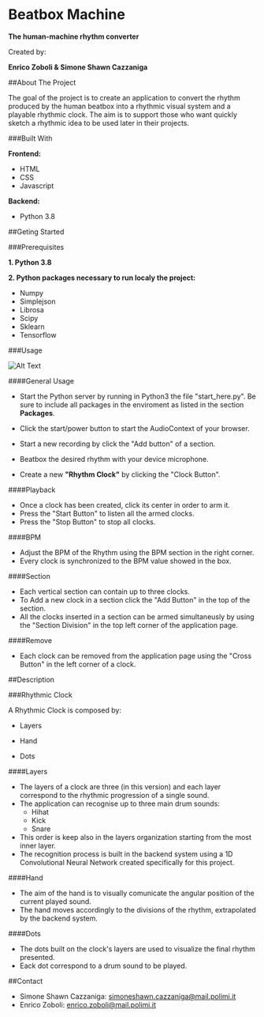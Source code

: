 # Beatbox Machine

**The human-machine rhythm converter**

Created by:

**Enrico Zoboli & Simone Shawn Cazzaniga**


##About The Project

The goal of the project is to create an application to convert the rhythm produced by the human beatbox into a rhythmic visual system and a playable rhythmic clock. The aim is to support those who want quickly sketch a rhythmic idea to be used later in their projects.

###Built With

**Frontend:**

* HTML
* CSS
* Javascript

**Backend:**

* Python 3.8

##Geting Started

###Prerequisites

**1. Python 3.8**

**2. Python packages necessary to run localy the project:**

* Numpy
* Simplejson
* Librosa
* Scipy
* Sklearn
* Tensorflow

###Usage

![Alt Text](Beatbox_gif.gif)

####General Usage

* Start the Python server by running in Python3 the file "start_here.py". Be sure to include all packages in the enviroment as listed in the section **Packages**.

* Click the start/power button to start the AudioContext of your browser.

* Start a new recording by click the "Add button" of a section.

* Beatbox the desired rhythm with your device microphone.

* Create a new **"Rhythm Clock"** by clicking the "Clock Button".


####Playback

* Once a clock has been created, click its center in order to arm it.
* Press the "Start Button" to listen all the armed clocks.
* Press the "Stop Button" to stop all clocks.

####BPM

* Adjust the BPM of the Rhythm using the BPM section in the right corner.
* Every clock is synchronized to the BPM value showed in the box.

####Section

* Each vertical section can contain up to three clocks. 
* To Add a new clock in a section click the "Add Button" in the top of the section.
* All the clocks inserted in a section can be armed simultaneusly by using the "Section Division" in the top left corner of the application page.

####Remove

* Each clock can be removed from the application page using the "Cross Button" in the left corner of a clock.


##Description

###Rhythmic Clock

A Rhythmic Clock is composed by:

* Layers

* Hand

* Dots

####Layers

* The layers of a clock are three (in this version) and each layer correspond to the rhythmic progression of a single sound.
* The application can recognise up to three main drum sounds: 
    * Hihat 
    * Kick
    * Snare
* This order is keep also in the layers organization starting from the most inner layer.
* The recognition process is built in the backend system using a 1D Convolutional Neural Network created specifically for this project.

####Hand

* The aim of the hand is to visually comunicate the angular position of the current played sound.
* The hand moves accordingly to the divisions of the rhythm, extrapolated by the backend system.

####Dots

* The dots built on the clock's layers are used to visualize the final rhythm presented. 
* Eack dot correspond to a drum sound to be played.
   




##Contact

* Simone Shawn Cazzaniga: simoneshawn.cazzaniga@mail.polimi.it
* Enrico Zoboli: enrico.zoboli@mail.polimi.it

